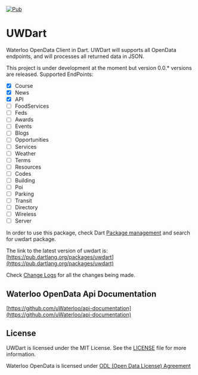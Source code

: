 [![Pub](https://img.shields.io/pub/v/box2d.svg)](https://pub.dartlang.org/packages/uwdart)

# UWDart
Waterloo OpenData Client in Dart. UWDart will supports all OpenData endpoints, and will processes all returned data in JSON.

This project is under development at the moment but version 0.0.* versions are released. Supported EndPoints:
- [x] Course
- [x] News
- [x] API
- [ ] FoodServices
- [ ] Feds
- [ ] Awards
- [ ] Events
- [ ] Blogs
- [ ] Opportunities
- [ ] Services
- [ ] Weather
- [ ] Terms
- [ ] Resources
- [ ] Codes
- [ ] Building
- [ ] Poi
- [ ] Parking
- [ ]  Transit
- [ ] Directory
- [ ] Wireless
- [ ] Server

In order to use this package, check Dart [Package management](pub.dartlang.org) and search for uwdart package.

The link to the latest version of uwdart is: [https://pub.dartlang.org/packages/uwdart](https://pub.dartlang.org/packages/uwdart)


Check [Change Logs](CHANGELOG.md) for all the changes being made.

## Waterloo OpenData Api Documentation
[https://github.com/uWaterloo/api-documentation](https://github.com/uWaterloo/api-documentation)

## License
UWDart is licensed under the MIT License. See the [LICENSE](LICENSE) file for more information.

Waterloo OpenData is licensed under [ODL (Open Data License) Agreement](https://uwaterloo.ca/open-data/university-waterloo-open-data-license-agreement-v1)
